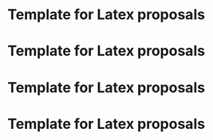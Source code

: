 # Template for Latex proposals
# Template for Latex proposals
# Template for Latex proposals
# Template for Latex proposals
